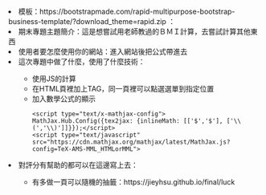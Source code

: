 # 
<li>模板：https://bootstrapmade.com/rapid-multipurpose-bootstrap-business-template/?download_theme=rapid.zip
： 


<li>期末專題主題簡介：這是想嘗試用老師教過的ＢＭＩ計算，去嘗試計算其他東西
<li>使用者要怎麼使用你的網站：進入網站後把公式帶進去
<li>這次專題中做了什麼，使用了什麼技術：
  <ul>  <ul>
    <li>使用JS的計算  
    <li>在HTML頁裡加上TAG，同一頁裡可以點選選單到指定位置
    <li>加入數學公式的顯示

    <script type="text/x-mathjax-config"> MathJax.Hub.Config({tex2jax: {inlineMath: [['$','$'], ['\\(','\\)']]}});</script>
    <script type="text/javascript" src="https://cdn.mathjax.org/mathjax/latest/MathJax.js?config=TeX-AMS-MML_HTMLorMML">

     
  </ul></ul>
<li>對評分有幫助的都可以在這邊寫上去：
    <ul>  <ul>
  <li>有多做一頁可以隨機的抽籤：https://jieyhsu.github.io/final/luck
 </ul></ul>
